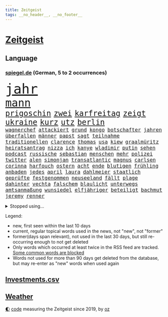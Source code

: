 ```yaml
---
title: Zeitgeist
tags: __no_header__, __no_footer__
---
```


# [Zeitgeist](https://oliz.io/zeitgeist/)

## Language

<h3><a href="https://www.spiegel.de" target="_blank">spiegel.de</a> (German, 5 to 2 occurrences)</h3>
<p style="font-family:monospace">
<span style="font-size:32pt"><a href="news_links.html#jahr" class="current">jahr</a></span>
<br>
<span style="font-size:25pt"><a href="news_links.html#mann" class="current">mann</a></span>
<br>
<span style="font-size:18pt"><a href="news_links.html#prigoschin" class="current">prigoschin</a></span>
<span style="font-size:18pt"><a href="news_links.html#zwei" class="current">zwei</a></span>
<span style="font-size:18pt"><a href="news_links.html#karfreitag" class="new">karfreitag</a></span>
<span style="font-size:18pt"><a href="news_links.html#zeigt" class="current">zeigt</a></span>
<span style="font-size:18pt"><a href="news_links.html#ukraine" class="current">ukraine</a></span>
<span style="font-size:18pt"><a href="news_links.html#kurz" class="current">kurz</a></span>
<span style="font-size:18pt"><a href="news_links.html#utz" class="new">utz</a></span>
<span style="font-size:18pt"><a href="news_links.html#berlin" class="current">berlin</a></span>
<br>
<span style="font-size:12pt"><a href="news_links.html#wagnerchef" class="current">wagnerchef</a></span>
<span style="font-size:12pt"><a href="news_links.html#attackiert" class="current">attackiert</a></span>
<span style="font-size:12pt"><a href="news_links.html#grund" class="current">grund</a></span>
<span style="font-size:12pt"><a href="news_links.html#kongo" class="current">kongo</a></span>
<span style="font-size:12pt"><a href="news_links.html#botschafter" class="current">botschafter</a></span>
<span style="font-size:12pt"><a href="news_links.html#jahren" class="current">jahren</a></span>
<span style="font-size:12pt"><a href="news_links.html#überfallen" class="current">überfallen</a></span>
<span style="font-size:12pt"><a href="news_links.html#männer" class="current">männer</a></span>
<span style="font-size:12pt"><a href="news_links.html#papst" class="current">papst</a></span>
<span style="font-size:12pt"><a href="news_links.html#sagt" class="current">sagt</a></span>
<span style="font-size:12pt"><a href="news_links.html#teilnahme" class="current">teilnahme</a></span>
<span style="font-size:12pt"><a href="news_links.html#traditionellen" class="current">traditionellen</a></span>
<span style="font-size:12pt"><a href="news_links.html#clarence" class="new">clarence</a></span>
<span style="font-size:12pt"><a href="news_links.html#thomas" class="current">thomas</a></span>
<span style="font-size:12pt"><a href="news_links.html#usa" class="current">usa</a></span>
<span style="font-size:12pt"><a href="news_links.html#kiew" class="current">kiew</a></span>
<span style="font-size:12pt"><a href="news_links.html#graalmüritz" class="new">graalmüritz</a></span>
<span style="font-size:12pt"><a href="news_links.html#heiratsantrag" class="current">heiratsantrag</a></span>
<span style="font-size:12pt"><a href="news_links.html#nizza" class="current">nizza</a></span>
<span style="font-size:12pt"><a href="news_links.html#ich" class="current">ich</a></span>
<span style="font-size:12pt"><a href="news_links.html#kanye" class="current">kanye</a></span>
<span style="font-size:12pt"><a href="news_links.html#wladimir" class="current">wladimir</a></span>
<span style="font-size:12pt"><a href="news_links.html#putin" class="current">putin</a></span>
<span style="font-size:12pt"><a href="news_links.html#sehen" class="current">sehen</a></span>
<span style="font-size:12pt"><a href="news_links.html#podcast" class="current">podcast</a></span>
<span style="font-size:12pt"><a href="news_links.html#russische" class="current">russische</a></span>
<span style="font-size:12pt"><a href="news_links.html#sebastian" class="current">sebastian</a></span>
<span style="font-size:12pt"><a href="news_links.html#menschen" class="current">menschen</a></span>
<span style="font-size:12pt"><a href="news_links.html#mehr" class="current">mehr</a></span>
<span style="font-size:12pt"><a href="news_links.html#polizei" class="current">polizei</a></span>
<span style="font-size:12pt"><a href="news_links.html#twitter" class="current">twitter</a></span>
<span style="font-size:12pt"><a href="news_links.html#alen" class="new">alen</a></span>
<span style="font-size:12pt"><a href="news_links.html#simonjan" class="new">simonjan</a></span>
<span style="font-size:12pt"><a href="news_links.html#transatlantic" class="new">transatlantic</a></span>
<span style="font-size:12pt"><a href="news_links.html#magnus" class="new">magnus</a></span>
<span style="font-size:12pt"><a href="news_links.html#carlsen" class="new">carlsen</a></span>
<span style="font-size:12pt"><a href="news_links.html#corinna" class="current">corinna</a></span>
<span style="font-size:12pt"><a href="news_links.html#harfouch" class="new">harfouch</a></span>
<span style="font-size:12pt"><a href="news_links.html#ostern" class="current">ostern</a></span>
<span style="font-size:12pt"><a href="news_links.html#acht" class="current">acht</a></span>
<span style="font-size:12pt"><a href="news_links.html#ende" class="current">ende</a></span>
<span style="font-size:12pt"><a href="news_links.html#blutigen" class="new">blutigen</a></span>
<span style="font-size:12pt"><a href="news_links.html#frühling" class="current">frühling</a></span>
<span style="font-size:12pt"><a href="news_links.html#anbaden" class="current">anbaden</a></span>
<span style="font-size:12pt"><a href="news_links.html#jedes" class="current">jedes</a></span>
<span style="font-size:12pt"><a href="news_links.html#april" class="current">april</a></span>
<span style="font-size:12pt"><a href="news_links.html#laura" class="current">laura</a></span>
<span style="font-size:12pt"><a href="news_links.html#dahlmeier" class="new">dahlmeier</a></span>
<span style="font-size:12pt"><a href="news_links.html#staatlich" class="current">staatlich</a></span>
<span style="font-size:12pt"><a href="news_links.html#geprüfte" class="new">geprüfte</a></span>
<span style="font-size:12pt"><a href="news_links.html#festgenommen" class="current">festgenommen</a></span>
<span style="font-size:12pt"><a href="news_links.html#neuseeland" class="current">neuseeland</a></span>
<span style="font-size:12pt"><a href="news_links.html#fällt" class="current">fällt</a></span>
<span style="font-size:12pt"><a href="news_links.html#plage" class="new">plage</a></span>
<span style="font-size:12pt"><a href="news_links.html#dahinter" class="current">dahinter</a></span>
<span style="font-size:12pt"><a href="news_links.html#vechta" class="new">vechta</a></span>
<span style="font-size:12pt"><a href="news_links.html#falschem" class="new">falschem</a></span>
<span style="font-size:12pt"><a href="news_links.html#blaulicht" class="new">blaulicht</a></span>
<span style="font-size:12pt"><a href="news_links.html#unterwegs" class="current">unterwegs</a></span>
<span style="font-size:12pt"><a href="news_links.html#amtsanmaßung" class="new">amtsanmaßung</a></span>
<span style="font-size:12pt"><a href="news_links.html#wunsiedel" class="new">wunsiedel</a></span>
<span style="font-size:12pt"><a href="news_links.html#elfjähriger" class="current">elfjähriger</a></span>
<span style="font-size:12pt"><a href="news_links.html#beteiligt" class="current">beteiligt</a></span>
<span style="font-size:12pt"><a href="news_links.html#bachmut" class="current">bachmut</a></span>
<span style="font-size:12pt"><a href="news_links.html#jeremy" class="current">jeremy</a></span>
<span style="font-size:12pt"><a href="news_links.html#renner" class="current">renner</a></span>
</p>
<details>
<summary>Stopped using...</summary>
<p class="former" style="font-size:12pt">
freuen(898) gestartet(897) gestohlen(897) helfer(897) linie(897) positionen(897) comeback(896) mord(896) vergewaltigung(896) 75(895) coronainfektion(895) programm(895) präsentieren(895) stars(895) toni(895) verbraucherschützer(895) verhängt(895) benzin(894) denken(894) rote(894) steigenden(894) aufmerksamkeit(893) beobachten(893) freien(893) innenministerium(893) meldete(893) heftig(892) myanmar(892) rechtsextreme(892) spanier(892) 12(891) bundesrepublik(891) coronamaßnahmen(891) diktator(891) einwohner(891) einzug(891) entwickelt(891) gemeinden(891) nürnberg(891) terroristen(891) united(891) abstand(890) einstigen(890) fbi(890) gerechtigkeit(890) höher(890) mangelt(890) verunglückt(890) besitzer(889) elektroauto(889) engagement(889) präsidentschaftswahl(889) sport(889) sports(889) öfter(889) bayerische(888) enthüllt(888) kaputt(888) legendären(888) minute(888) reiche(888) unerwartet(888) verriet(888) bilden(887) einführen(887) fahrzeuge(887) november(887) bundestagswahl(886) gebraucht(886) san(886) woher(886) bmw(885) ringt(885) diplomaten(884) herzogin(884) kamera(884) miteinander(884) standort(884) erkrankung(883) feuerwehrleute(883) selben(883) gering(882) kochen(882) reißt(882) 3(881) schmidt(881) warf(881) band(880) halb(880) mehrfach(880) mittlerweile(880) sendet(880) steckte(880) aktiv(879) demokratischen(879) sichergestellt(879) verkaufen(879) 45(878) park(878) wende(878) flüchtlingen(877) genauso(877) potsdam(877) bedeutung(876) gang(876) stadion(876) ordnung(875) einnahmen(874) feld(873) nachbar(873) gefangene(872) spenden(872) tragödie(872) vieles(871) außerhalb(870) kate(870) spanische(870) mehrerer(869) einiger(868) insassen(868) informiert(867) griechischen(866) papier(866) syrer(866) vorne(865) enorme(864) enttäuschung(863) istanbul(863) stress(863) beitrag(862) ministerien(861) popstar(860) automatisch(859) bester(859) flagge(857) sarah(856) bundesnetzagentur(854) hinweis(853) 36(852) überfordert(847) erhöhen(843) gebieten(843) daheim(835) weltmeisterschaft(835) mehren(832) rolf(832) leiter(809) westliche(781) fuhren(776) gemüse(772) vormarsch(769) verlusten(754) 4000(746) ausländischen(735) athen(731) wochenrückblick(714) angebote(712) verlag(706) 250(702) zwischenfall(695) fußballstar(686) holz(677) arbeitsmarkt(666) serbien(655) flohen(653) fehlte(644) tricks(643) eröffnung(634) kümmern(627) schrumpft(627) grundsätzlich(624) insbesondere(613) rechtens(612) dauerte(609) las(603) ralf(603) vegas(603) ermordung(599) flut(596) landsleute(595) 120(588) kameras(587) umkämpften(585) jahrzehnt(580) erkrankte(577) 400000(575) ali(574) alternative(573) händen(566) niedergang(565) befreiung(561) schlafen(561) illegaler(556) kalten(550) 73(549) söders(541) mutmaßliches(537) abtreibung(536) verständigt(514) sprecherin(508) weißer(505) abu(504) radikaler(504) donbass(499) ungewöhnliche(498) stromausfall(497) euländer(496) stadtteil(494) generationen(488) nutzung(486) gewaltsamen(483) otto(481) historischer(478) guterres(476) energiekonzern(471) eukommissionschefin(457) geschah(449) langjährigen(446) bronze(444) ersatz(443) preiserhöhung(443) gefechte(441) waffenlieferungen(441) zusammenhalt(437) influencerin(436) ansprüche(434) ring(428) überwachung(428) großbrand(426) vettel(426) bonn(421) unterscheiden(420) auswertung(417) kambodscha(415) wagt(415) dresdner(413) stuttgarter(412) klitschko(409) einheiten(404) verantwortlichen(402) verwaltung(395) rené(394) benötigt(393) silber(389) sklaverei(385) fortsetzen(383) inakzeptable(379) odessa(378) schildern(378) profitierte(376) ukrainenews(376) vertreten(372) künstlerin(366) breiten(361) ungewiss(361) cherson(359) klassenzimmer(359) umsätze(353) bezeichnen(348) indem(348) dmitrij(347) dicke(346) überlebenden(346) fair(345) g20(345) spekulationen(343) abgrund(341) fußballweltmeisterschaft(341) weichen(340) ernste(337) täters(337) gewaltverbrechen(335) entsprechend(334) ertrinken(334) brasilianische(328) gäbe(326) usdollar(322) entschuldigte(321) hammer(321) regieren(320) ärztinnen(320) fahrräder(314) halt(314) steuerhinterziehung(310) el(307) emma(306) verzweiflung(305) momentan(303) ereignete(300) klimakatastrophe(300) r(300) empfindet(298) lngterminal(298) 110(297) cannabis(297) demonstrierende(296) kandidat(294) debattiert(293) zeremonie(292) dividende(291) galten(289) generalstaatsanwalt(288) tiefer(286) berüchtigten(285) laufender(284) save(284) dokument(283) senegal(283) therapien(283) kaffee(282) miss(282) tempel(282) idol(281) mitgeteilt(279) furore(278) tagsüber(278) trugen(278) wohnmobil(278) voraussichtlich(276) hast(274) bewiesen(273) maschine(273) gelöscht(272) jubelte(271) uniper(271) attraktiver(270) baum(270) zwillinge(270) ryan(268) tasche(266) unentschieden(266) blatt(265) verbraucherzentrale(265) energieversorger(263) geeigneten(262) 27jährige(261) fünfmal(257) nennen(256) schwächelt(256) gefechten(255) davis(253) erhöhungen(253) trägerrakete(253) uneins(253) islamische(251) schmerzhaft(250) verträge(250) stören(249) vernichtet(249) medizinische(247) trendwende(245) bond(243) grundstück(243) geräumt(238) umweltschützer(238) ältesten(237) salz(236) victoria(236) prostitution(235) gabrielle(233) linien(233) korrekt(232) tim(232) untergrund(232) werben(231) brandt(230) aufstand(226) children(225) zweitgrößte(225) kater(224) protestbewegung(224) feierabend(223) 89(222) volksheld(222) erhielten(221) knackt(221) extremisten(220) flüsse(220) 25000(219) home(218) indirekt(218) raketenangriffen(217) usrepräsentantenhauses(217) terminal(215) herunter(214) selbstbewusstsein(214) größeres(213) porträt(209) ramona(209) beworben(207) ermordete(207) jackson(207) rot(206) serienmörder(205) achtziger(204) klappen(202) aufsicht(201) klimaprotest(201) missverständnis(200) telekom(200) kündigung(199) geprallt(198) oppositionschef(198) goldener(197) schmuck(196) ökologisch(195) 1992(194) milliardengewinne(194) umweltfreundlich(194) vorreiter(194) bundesbank(193) satellitenbilder(192) zurückkehren(192) zuschuss(191) kanadischen(190) heikler(189) kontroverse(189) krankenkasse(189) flüchtlingsunterkunft(188) historisches(188) schoigu(188) badenwürttembergischen(186) bewusstlos(185) erledigt(185) tel(185) recherche(183) nutzern(182) rechtsradikale(182) entkam(181) prominenteste(181) harmonie(180) tarifstreit(180) ansonsten(179) befreiten(179) besessen(179) fahimi(179) ausgenutzt(178) betrag(178) sportlerin(178) 2050(177) gaspreisbremse(176) potter(176) verwandelt(176) fortschrittlich(175) aviv(174) steuerrecht(174) arroganz(173) quer(173) erschließen(172) neymar(172) psychologin(172) unternehmensberatung(172) grenzgebiet(171) machtwechsel(171) bootsunglück(170) russlandpolitik(170) gemäßigt(169) rekordhalter(169) windsor(169) abwahl(168) lahmzulegen(168) dreieinhalb(167) offensiv(165) symbole(165) verfängt(164) vergnügen(163) innere(162) steven(162) teamkollegen(162) wahlsieg(162) piqué(160) soldatin(160) daniela(159) flüssigerdgas(159) raketenangriffe(159) sofia(159) belege(158) ökonomisch(158) hungersnot(157) immunsystem(157) milliardenschweren(157) willis(155) zusammengestoßen(155) feindbild(154) kapitalmarkt(154) parolen(154) anforderungen(153) regierenden(153) überbringen(153) übergewicht(153) forscht(152) 23jährige(151) abbruch(151) geiger(151) wumms(151) synagoge(150) blank(149) drehbücher(149) göttingen(149) labourpartei(149) mützenich(149) anerkannt(148) komponiert(148) lawine(147) streits(147) lateinamerika(146) osterinsel(146) schönheit(146) energiepreisbremse(144) gerechte(144) unverständnis(144) absolviert(143) einheimische(143) sämtliche(143) emanzipation(142) unterdrücken(142) daei(141) vodafone(141) carolina(140) minsk(140) steve(140) angetreten(139) aufsichtsrat(138) lebzeiten(138) schulterschluss(138) forciert(137) gewehrt(137) hot(137) pyrotechnik(137) katholischer(136) obst(136) tottenham(136) wiederholung(136) befragung(135) erleichterung(135) fatih(135) harrt(135) mitarbeiterinnen(135) nächtlichen(134) sinnlos(134) titelfavorit(134) uskonzern(134) überlastung(134) boulevardzeitung(133) zusammenstößen(133) gestohlenen(132) limit(132) nüchtern(132) orden(132) steuert(132) amerikanerin(131) ceo(130) loben(130) birol(129) ieachef(129) zubereitet(128) aktionäre(127) normales(126) ulm(126) rechtsextremist(125) wohnungsnot(125) as(124) düster(124) plastik(124) massenentlassungen(123) verborgen(123) aufgebaut(122) bahrain(122) finanzaufsicht(121) meiden(121) singt(121) ausharren(120) frühstück(120) jüdische(120) serbische(120) grenzregion(119) miles(119) südafrikas(119) dhabi(118) katars(118) stadien(118) chinesisches(117) häufen(117) artenschutz(116) stellenabbau(116) stimmten(116) verschicken(116) pop(115) nordkoreanische(114) regimekritiker(114) umsatzeinbruch(114) abwehr(113) feind(113) neuartigen(113) ungehorsam(113) wechselte(113) angestoßen(112) antwortet(112) bildchefredakteur(112) prophezeit(112) 20jährigen(111) deutschlandfunk(111) süß(111) gedroht(110) trudeau(110) winterpause(110) kassierten(109) protestierende(109) mediathek(108) nevada(108) exemplare(107) pakistanischen(107) text(107) tribüne(107) tvsender(107) 47(106) nutzerinnen(106) prangt(106) winterschlaf(106) diverser(105) gewöhnt(105) groko(105) bewaffneter(104) ließe(104) traumjob(104) welch(104) fröhlich(103) lieder(103) nachschub(103) segler(103) vollen(102) frontal(101) kunstwerk(101) prorussische(101) raketentest(101) unangenehm(101) bräuchten(100) erlebten(100) gegenentwurf(100) huawei(100) jüdisches(100) linus(100) städtischen(100) geschosse(99) totale(98) krisenmanagement(97) landeshauptstadt(97) banker(96) eisige(96) madonna(96) schulsystem(96) spielmacher(96) bewaffneten(95) goldenen(95) labor(95) persönlichkeit(95) regierende(95) terrorisiert(95) toyota(95) 1981(94) emails(94) fußgänger(94) metalband(94) nordirlandprotokoll(94) naturschützer(93) erzwingen(92) flüchtete(92) krachend(92) anwendung(91) auffällige(91) befindlichkeiten(91) cook(91) ferner(91) klimabericht(91) mac(91) mühsam(91) unmöglich(91) verschanzen(91) dominanz(90) erhob(90) erwürgt(90) pedro(90) sattel(90) steuerzahlerbund(90) drogentest(89) eubeitritt(89) gespült(89) hochfahren(89) nachgehen(89) streitkräften(89) kombination(88) rassismusvorwurf(88) rächt(88) tumor(88) würstchen(88) zusteller(88) ähnlicher(88) aufgelöst(87) biograf(87) cloppenburg(87) fynn(87) geschützten(87) kliemann(87) mag(87) 170000(86) bukele(86) faschisten(86) gasförderung(86) gebrannt(86) lila(86) milliardensubventionen(86) nachholbedarf(86) nayib(86) polarlichter(86) preisbremsen(86) salvador(86) trieb(86) vätern(86) illerkirchberg(85) oberhof(85) staatshaushalt(85) woke(85) dienstagmorgen(84) herzop(84) millionenpublikum(84) regierungsbündnis(84) schlapp(84) sicherungsverwahrung(84) autopilot(83) bands(83) geringe(83) länderfinanzausgleich(83) 70000(82) euparlamentspräsidentin(82) komponenten(82) kundgebung(82) metsola(82) thessaloniki(82) wegfall(82) behandeln(81) drangen(81) nepal(81) sowjetunion(81) veralteten(81) ziviler(81) fremden(80) gasspeichern(80) pionier(80) verlässlichen(80) vorbestellungen(80) csupolitiker(79) down(79) platzen(79) prestige(79) roberta(79) verheerendes(79) annahme(78) bergkarabach(78) cold(78) goggia(78) grundlegenden(78) mexikostadt(78) schatz(78) schwimmendes(78) strikten(78) unerwarteter(78) winterwetter(78) überflüssig(78) hungern(77) rechtmäßigkeit(77) rückenschmerzen(77) satzung(77) üppig(77) biennale(76) ganzer(76) kuratiert(76) nachfahren(76) nachteil(76) quote(76) raumkapsel(76) untersuchungsbericht(76) venedig(76) verspannungen(76) vorweg(76) weber(76) ambulanz(75) brustkrebs(75) feldern(75) nsverbrechen(75) verrückte(75) öffentlichkeitswirksam(75) auflage(74) bayerisches(74) bordstein(74) entschädigen(74) gesundheitliche(74) großstädte(74) lecker(74) mobile(74) afdpolitikerin(73) arbeitszeiten(73) bußgeld(73) merkte(73) tiefgarage(73) zankt(73) aufgehört(72) entfremdung(72) krebstherapie(72) pflegeheim(72) zusammenbrechen(72) autoritäre(71) festivals(71) gebühren(71) prozesse(71) theaterleiter(71) todesopfern(71) wahnsinn(71) wettern(71) genehmigungen(70) filmfestival(69) mel(69) möglichem(69) politikers(69) unsichere(69) unterstütze(69) abgewickelt(68) lüdenscheid(68) unablässig(68) yasmin(68) benfica(67) paparazzi(67) plätzen(67) schein(67) weltpresse(67) akute(66) fernando(66) patientenschützer(66) podest(66) temperatur(66) 23jähriger(65) christdemokraten(65) häuslicher(65) irrtum(65) michail(65) relativiert(65) schlägereien(65) tauchern(65) verbüßt(65) berufungsverfahren(64) fahrzeugen(64) kambodschanischen(64) mandat(64) neutral(64) unbezahlbar(64) bolivien(63) coronatestpflicht(63) desinteresse(63) geldanlage(63) hochhaus(63) lautstarker(63) prinzen(63) raumfahrer(63) rettungswagen(63) autobahnbrücke(62) gewaltbereiten(62) graf(62) mccarthy(62) memphis(62) seeler(62) 1968(61) 2005(61) ebike(61) süditalien(61) wayne(61) wohlstand(61) basketballprofi(60) griechen(60) juan(60) ladenhüter(60) gesundheitsamt(59) rückgrat(59) 07(58) abwehrspieler(58) ampelbündnis(58) khamenei(58) klausur(58) silvesterkrawallen(58) wellinger(58) behördenangaben(57) bewahren(57) demokratisch(57) gewaltsame(57) regierte(57) vorgesetzter(57) anteilnahme(56) bildungsungerechtigkeit(56) charlotte(56) euabgeordneter(56) gesichtet(56) minderjährigen(56) türmt(56) allheilmittel(55) ausmisten(55) bänke(55) franco(55) ruhm(55) 34jährige(54) arbeitslosenquote(54) erneuter(54) jene(54) kräften(54) spots(54) wikipedia(54) willy(54) babysitter(53) dunkler(53) einbrechen(53) ergänzen(53) europäisches(53) lebensmittelbranche(53) palästinensern(53) umarmen(53) verkehrssicherheit(53) überrannt(53) altbacken(52) esstisch(52) gemessen(52) gewünscht(52) ärgerte(52) ausrede(51) bundespolitische(51) darstellungen(51) errechnet(51) härteste(51) leopard(51) nachfolgen(51) schild(51) spdregierungschefin(51) technologie(51) 47jährige(50) filter(50) hanks(50) langläuferinnen(50) neureuther(50) revanchiert(50) sensationell(50) zusammenstöße(50) getötete(49) gezielte(49) hereingefallen(49) titelrennen(49) trieben(49) wmgeneralprobe(49) überdenken(49) 59jährige(48) büßen(48) kriegsausgang(48) mordverdachts(48) oppositionsführerin(48) swetlana(48) süchtig(48) tichanowskaja(48) 14000(47) bürokratischer(47) glamour(47) kassierte(47) magere(47) 425(46) ablöse(46) fehlerhaft(46) geldtransporter(46) heldin(46) hitlergruß(46) nudeln(46) pantera(46) winterstürme(46) antritt(45) baumann(45) besprechen(45) frösche(45) gestörte(45) olympiadritte(45) paket(45) passagen(45) platzverweis(45) vertraut(45) wetterbedingungen(45) windenergieausbau(45) zaubertor(45) 1990(44) drittländer(44) formieren(44) friedlicher(44) hockeynationalmannschaft(44) manöver(44) nicolas(44) jäger(43) katastrophalen(43) shakira(43) soße(43) streitgespräch(43) umstrukturierungen(43) 140(42) antonio(42) exkommandeur(42) vonovia(42) friedensinitiative(41) jelena(41) supercomputer(41) vertritt(41) zurückgreifen(41) versteht(40) empfindlich(39) ermuntert(39) landtagswahl(39) only(39) republica(39) robust(39) aserbaidschanische(38) bandenkriminalität(38) green(38) jubiläum(38) klammert(38) männlichkeit(38) schönheitswettbewerb(38) erdrosselt(37) vorzubereiten(37) wmsilber(37) generäle(36) italienisches(36) militäreinsatz(36) prügeln(36) ausgeraubt(35) beschwerte(35) demut(35) halbieren(35) jahrelangem(35) ostdeutsche(35) portland(35) sportverein(35) zuschauerinnen(35) geburtstagsfeier(34) gramm(34) kürze(34) wunden(34) act(33) bobic(33) dragon(33) fredi(33) friedliche(33) hinspiel(33) kriegsgerät(33) nachhaltige(33) oppositionsbündnis(33) reduction(33) restliche(33) stellvertretende(33) symbolische(33) wasserspeicher(33) dmitry(32) dramatischer(32) hildburghausen(32) himalaja(32) hinterließen(32) lawinenunglück(32) rüffel(32) schöpfer(32) felipe(31) kriegsbeginns(31) marius(31) snowboard(31) aussuchen(30) geklauten(30) gekoppelt(30) registrieren(30) toll(30) maroden(29) nachbarschaft(29) nachdruck(29) ungesund(29) verteilung(29) wider(29) amazonasregenwald(28) außenhandel(28) eon(28) gewendet(28) pausen(28) rettenden(28) streitfrage(28) tabellenkeller(28) tool(28) verschleppte(28) vorentscheid(28) abgeraten(27) aicher(27) attackieren(27) babynahrung(27) erdbebenkatastrophe(27) ertrank(27) kassel(27) schlafzimmer(27) unterschätzte(27) bessert(26) paypal(26) sogenannter(26) syrische(26) unterbrechung(26) zerreibt(26) überschattet(26) co₂zertifikate(25) durchziehen(25) gewisser(25) instituts(25) kriegsflüchtlinge(25) regierungspartner(25) superg(25) symbolträchtige(25) umgerechnet(25) weitestgehend(25) drückt(24) herrmanns(24) angegeben(23) eisgrenze(23) schiffsunglück(23) skiwm(23) vernachlässigt(23) zugeschlagen(23) akku(22) aktionären(22) battle(22) defensiv(22) entschlossen(22) generalüberholung(22) napoli(22) solutions(22) stärkste(22) therapie(22) verkehrsverbünde(22) arbeitnehmervertreter(21) düsterer(21) pflichtdienst(21) tools(21) anhängerin(20) erklärungsnöte(20) halbmond(20) kletterte(20) leidenschaftlicher(20) mischte(20) ordentlich(20) verschwieg(20) abtransportiert(19) aufgerüstet(19) direkter(19) ernähren(19) geredet(19) greifswald(19) einschränkung(18) equal(18) luftwaffenstützpunkt(18) müttern(18) pay(18) vereinfachen(18) energiemärkten(17) fünfstöckigen(17) geborene(17) potenzial(17) randalierer(17) wohngebiete(17) wurzeln(17) ausweitung(16) auswendig(16) eishockey(16) emblem(16) michigan(16) sondierungsgespräche(16) überforderung(16) 15jähriger(15) aufräumen(15) blöde(15) lsd(15) olympiasieg(15) ratlos(15) schwarm(15) erleuchtet(14) hun(14) rezension(14) sen(14) vermögensverwalter(14) aldi(13) bunker(13) fünfjährige(13) gesellschaftlicher(13) linkenpolitikerin(13) medienkonsum(13) schnittmengen(13) schätzings(13) tennisprofi(13) university(13) vorfahren(13) augsburger(12) ausstatten(12) belügen(12) ertrunken(12) hautfarbe(12) leuchtete(12) sondierungen(12) weitergegeben(12) claire(11) deutschebanktochter(11) dsv(11) jüngster(11) spdmitglied(11) süd(11) verletzungssorgen(11) weitreichenden(11)
</p>
</details>
<p>Legend:
<ul>
<li><span class="new">new</span>, first seen within the last 10 days</li>
<li><span class="current">current</span>, regular topical words used in the news, not "new", not "former"</li>
<li><span class="former">former(days span relevant)</span>, not used in the last 30 days, but still re-occurring enough to not get deleted</li>
<li>Only words which occurred at least twice in the RSS feed are tracked. <a href="language/filters.py">Some common words are blocked</a></li>
<li>Words not used for more than 90 days get deleted from the database, but may re-enter as "new" words when used again</li>
</ul>
</p>

## [Investments](investments.html)[.csv](investments.csv)

## [Weather](weather.html)

<footer>
<a href="javascript:toggleTheme()" class="nav">🌓</a>
<a href="https://github.com/ooz/zeitgeist">code</a> measuring the Zeitgeist since 2019, by <a href="https://oliz.io">oz</a>
</footer>
